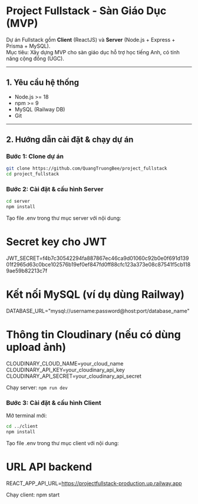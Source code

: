 # Project Fullstack - Sàn Giáo Dục (MVP)

Dự án Fullstack gồm **Client** (ReactJS) và **Server** (Node.js + Express + Prisma + MySQL).  
Mục tiêu: Xây dựng MVP cho sàn giáo dục hỗ trợ học tiếng Anh, có tính năng cộng đồng (UGC).

---

## 1. Yêu cầu hệ thống
- Node.js >= 18
- npm >= 9
- MySQL (Railway DB)
- Git

---

## 2. Hướng dẫn cài đặt & chạy dự án

### Bước 1: Clone dự án
```bash
git clone https://github.com/QuangTruongBee/project_fullstack
cd project_fullstack
```
### Bước 2: Cài đặt & cấu hình Server
```bash
cd server
npm install
```
Tạo file .env trong thư mục server với nội dung:
# Secret key cho JWT
JWT_SECRET=f4b7c30542294fa887867ec46ca9d01060c92b0e0f691d13901f2965d63c0bce102576b19ef0ef847fd0ff88cfc123a373e08c87541f5cb1189ae59b82213c7f

# Kết nối MySQL (ví dụ dùng Railway)
DATABASE_URL="mysql://username:password@host:port/database_name"

# Thông tin Cloudinary (nếu có dùng upload ảnh)
CLOUDINARY_CLOUD_NAME=your_cloud_name
CLOUDINARY_API_KEY=your_cloudinary_api_key
CLOUDINARY_API_SECRET=your_cloudinary_api_secret

Chạy server: ```npm run dev```

### Bước 3: Cài đặt & cấu hình Client
Mở terminal mới:
```bash
cd ../client
npm install
```
Tạo file .env trong thư mục client với nội dung:
# URL API backend
REACT_APP_API_URL=https://projectfullstack-production.up.railway.app

Chạy client: npm start
